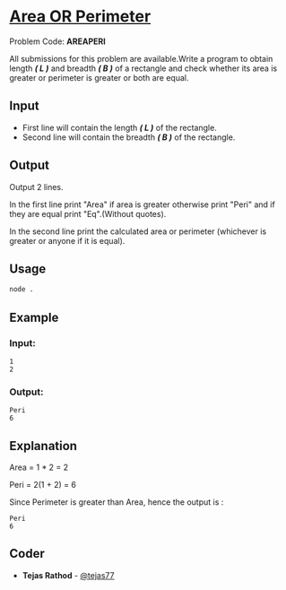 
# [Area OR Perimeter](https://www.codechef.com/problems/AREAPERI)
Problem Code: **AREAPERI**

All submissions for this problem are available.Write a program to obtain length **_( L )_** and breadth **_( B )_** of a rectangle and check whether its area is greater or perimeter is greater or both are equal.

## Input

- First line will contain the length **_( L )_** of the rectangle.
- Second line will contain the breadth **_( B )_** of the rectangle.

## Output

Output 2 lines.

In the first line print "Area" if area is greater otherwise print "Peri" and if they are equal print "Eq".(Without quotes).

In the second line print the calculated area or perimeter (whichever is greater or anyone if it is equal).

## Usage
```sh
node .
```
## Example
### Input:
```
1
2
```
### Output:
```
Peri
6
```
## Explanation

Area = 1 * 2 = 2

Peri = 2(1 + 2) = 6

Since Perimeter is greater than Area, hence the output is :
```
Peri
6
```

## Coder

* **Tejas Rathod** - [@tejas77](https://github.com/tejas77)
